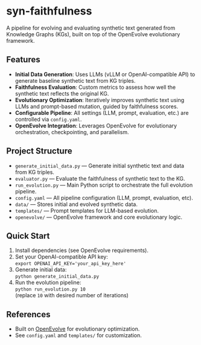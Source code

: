 # syn-faithfulness

A pipeline for evolving and evaluating synthetic text generated from Knowledge Graphs (KGs), built on top of the OpenEvolve evolutionary framework.

## Features

- **Initial Data Generation**: Uses LLMs (vLLM or OpenAI-compatible API) to generate baseline synthetic text from KG triples.
- **Faithfulness Evaluation**: Custom metrics to assess how well the synthetic text reflects the original KG.
- **Evolutionary Optimization**: Iteratively improves synthetic text using LLMs and prompt-based mutation, guided by faithfulness scores.
- **Configurable Pipeline**: All settings (LLM, prompt, evaluation, etc.) are controlled via `config.yaml`.
- **OpenEvolve Integration**: Leverages OpenEvolve for evolutionary orchestration, checkpointing, and parallelism.

## Project Structure

- `generate_initial_data.py` — Generate initial synthetic text and data from KG triples.
- `evaluator.py` — Evaluate the faithfulness of synthetic text to the KG.
- `run_evolution.py` — Main Python script to orchestrate the full evolution pipeline.
- `config.yaml` — All pipeline configuration (LLM, prompt, evaluation, etc).
- `data/` — Stores initial and evolved synthetic data.
- `templates/` — Prompt templates for LLM-based evolution.
- `openevolve/` — OpenEvolve framework and core evolutionary logic.

## Quick Start

1. Install dependencies (see OpenEvolve requirements).
2. Set your OpenAI-compatible API key:  
	`export OPENAI_API_KEY='your_api_key_here'`
3. Generate initial data:  
	`python generate_initial_data.py`
4. Run the evolution pipeline:  
	`python run_evolution.py 10`  
	(replace `10` with desired number of iterations)

## References

- Built on [OpenEvolve](https://github.com/codelion/openevolve) for evolutionary optimization.
- See `config.yaml` and `templates/` for customization.
